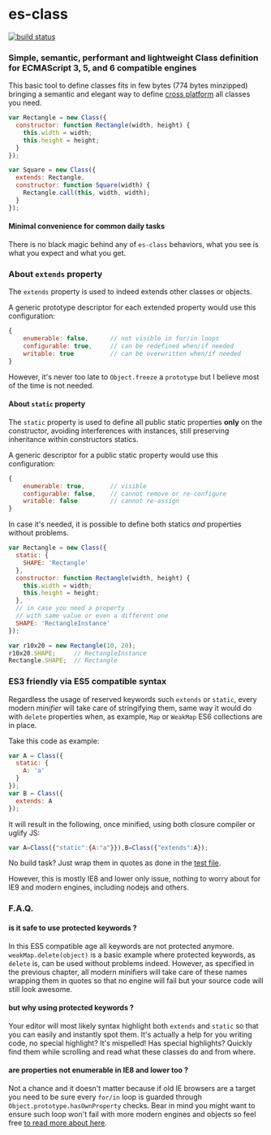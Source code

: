 es-class
========

[![build status](https://secure.travis-ci.org/WebReflection/es-class.png)](http://travis-ci.org/WebReflection/es-class)


### Simple, semantic, performant and lightweight Class definition for ECMAScript 3, 5, and 6 compatible engines
This basic tool to define classes fits in few bytes (774 bytes minzipped) bringing a semantic and elegant way to define [cross platform](http://webreflection.github.io/es-class/test) all classes you need.
```js
var Rectangle = new Class({
  constructor: function Rectangle(width, height) {
    this.width = width;
    this.height = height;
  }
});

var Square = new Class({
  extends: Rectangle,
  constructor: function Square(width) {
    Rectangle.call(this, width, width);
  }
});
```


#### Minimal convenience for common daily tasks
There is no black magic behind any of `es-class` behaviors, what you see is what you expect and what you get.


### About `extends` property
The `extends` property is used to indeed extends other classes or objects.

A generic prototype descriptor for each extended property would use this configuration:
```js
{
    enumerable: false,      // not visible in for/in loops
    configurable: true,     // can be redefined when/if needed
    writable: true          // can be overwritten when/if needed
}
```

However, it's never too late to `Object.freeze` a `prototype` but I believe most of the time is not needed.


#### About `static` property
The `static` property is used to define all public static properties **only** on the constructor, avoiding interferences with instances, still preserving inheritance within constructors statics.

A generic descriptor for a public static property would use this configuration:
```js
{
    enumerable: true,       // visible
    configurable: false,    // cannot remove or re-configure
    writable: false         // cannot re-assign
}
```

In case it's needed, it is possible to define both statics _and_ properties without problems.

```js
var Rectangle = new Class({
  static: {
    SHAPE: 'Rectangle'
  },
  constructor: function Rectangle(width, height) {
    this.width = width;
    this.height = height;
  },
  // in case you need a property
  // with same value or even a different one
  SHAPE: 'RectangleInstance'
});

var r10x20 = new Rectangle(10, 20);
r10x20.SHAPE;     // RectangleInstance
Rectangle.SHAPE;  // Rectangle
```


### ES3 friendly via ES5 compatible syntax
Regardless the usage of reserved keywords such `extends` or `static`, every modern _minifier_ will take care of stringifying them, same way it would do with `delete` properties when, as example, `Map` or `WeakMap` ES6 collections are in place.

Take this code as example:
```js
var A = Class({
  static: {
    A: 'a'
  }
});
var B = Class({
  extends: A
});
```
It will result in the following, once minified, using both closure compiler or uglify JS:
```js
var A=Class({"static":{A:"a"}}),B=Class({"extends":A});
```
No build task? Just wrap them in quotes as done in the [test file](test/es-class.js).

However, this is mostly IE8 and lower only issue, nothing to worry about for IE9 and modern engines, including nodejs and others.

### F.A.Q.

#### is it safe to use protected keywords ?
In this ES5 compatible age all keywords are not protected anymore. `weakMap.delete(object)` is a basic example where protected keywords, as `delete` is, can be used without problems indeed. However, as specified in the previous chapter, all modern minifiers will take care of these names wrapping them in quotes so that no engine will fail but your source code will still look awesome.


#### but why using protected keywords ?
Your editor will most likely syntax highlight both `extends` and `static` so that you can easily and instantly spot them. It's actually a help for you writing code, no special highlight? It's mispelled! Has special highlights? Quickly find them while scrolling and read what these classes do and from where.


#### are properties not enumerable in IE8 and lower too ?
Not a chance and it doesn't matter because if old IE browsers are a target you need to be sure every `for/in` loop is guarded through `Object.prototype.hasOwnProperty` checks. Bear in mind you might want to ensure such loop won't fail with more modern engines and objects so feel free [to read more about here](https://groups.google.com/forum/#!msg/jsmentors/cXeYNxKx-Ro/CZLiMKv2SoMJ).